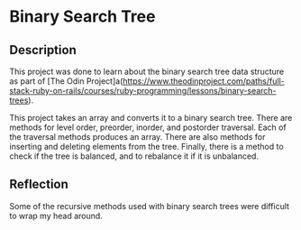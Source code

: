 # Binary Search Tree
## Description
This project was done to learn about the binary search tree data structure as part
of [The Odin Project]a(https://www.theodinproject.com/paths/full-stack-ruby-on-rails/courses/ruby-programming/lessons/binary-search-trees).

This project takes an array and converts it to a binary search tree. There are
methods for level order, preorder, inorder, and postorder traversal. Each of 
the traversal methods produces an array. There are also methods for inserting
and deleting elements from the tree. Finally, there is a method to check if
the tree is balanced, and to rebalance it if it is unbalanced.

## Reflection
Some of the recursive methods used with binary search trees were difficult to
wrap my head around. 

 
